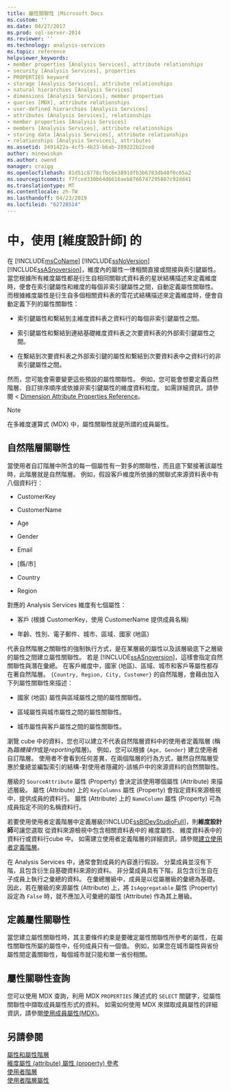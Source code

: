 ```yaml
---
title: 屬性關聯性 |Microsoft Docs
ms.custom: ''
ms.date: 04/27/2017
ms.prod: sql-server-2014
ms.reviewer: ''
ms.technology: analysis-services
ms.topic: reference
helpviewer_keywords:
- member properties [Analysis Services], attribute relationships
- security [Analysis Services], properties
- PROPERTIES keyword
- storage [Analysis Services], attribute relationships
- natural hierarchies [Analysis Services]
- dimensions [Analysis Services], member properties
- queries [MDX], attribute relationships
- user-defined hierarchies [Analysis Services]
- attributes [Analysis Services], relationships
- member properties [Analysis Services]
- members [Analysis Services], attribute relationships
- storing data [Analysis Services], attribute relationships
- relationships [Analysis Services], attributes
ms.assetid: 2491422a-4cf5-4b23-b6ab-289222b22ce8
author: minewiskan
ms.author: owend
manager: craigg
ms.openlocfilehash: 81d51c8778cfbc6e3891dfb3b6783db48f0c65a2
ms.sourcegitcommit: f7fced330b64d6616aeb8766747295807c92dd41
ms.translationtype: MT
ms.contentlocale: zh-TW
ms.lasthandoff: 04/23/2019
ms.locfileid: "62728514"
---
```

# <a name="attribute-relationships"></a>中，使用 [維度設計師] 的
  在  [!INCLUDE[msCoName](../../includes/msconame-md.md)] [!INCLUDE[ssNoVersion](../../includes/ssnoversion-md.md)] [!INCLUDE[ssASnoversion](../../includes/ssasnoversion-md.md)]，維度內的屬性一律相關直接或間接與索引鍵屬性。 當您根據所有維度屬性都是衍生自相同關聯式資料表的星狀結構描述來定義維度時，便會在索引鍵屬性和維度的每個非索引鍵屬性之間，自動定義屬性關聯性。 而根據維度屬性是衍生自多個相關資料表的雪花式結構描述來定義維度時，便會自動定義下列的屬性關聯性：  
  
-   索引鍵屬性和繫結到主維度資料表之資料行的每個非索引鍵屬性之間。  
  
-   索引鍵屬性和繫結到連結基礎維度資料表之次要資料表的外部索引鍵屬性之間。  
  
-   在繫結到次要資料表之外部索引鍵的屬性和繫結到次要資料表中之資料行的非索引鍵屬性之間。  
  
 然而，您可能會需要變更這些預設的屬性關聯性。 例如，您可能會想要定義自然階層、自訂排序順序或依據非索引鍵屬性的維度資料粒度。 如需詳細資訊，請參閱 < [Dimension Attribute Properties Reference](../multidimensional-models/dimension-attribute-properties-reference.md)。  
  
> [!NOTE]  
>  在多維度運算式 (MDX) 中，屬性關聯性就是所謂的成員屬性。  
  
## <a name="natural-hierarchy-relationships"></a>自然階層關聯性  
 當使用者自訂階層中所含的每一個屬性有一對多的關聯性，而且底下緊接著該屬性時，此階層就是自然階層。 例如，假設客戶維度所依據的關聯式來源資料表中有八個資料行：  
  
-   CustomerKey  
  
-   CustomerName  
  
-   Age  
  
-   Gender  
  
-   Email  
  
-   [縣/市]  
  
-   Country  
  
-   Region  
  
 對應的 Analysis Services 維度有七個屬性：  
  
-   客戶 (根據 CustomerKey，使用 CustomerName 提供成員名稱)  
  
-   年齡、性別、電子郵件、城市、區域、國家 (地區)  
  
 代表自然階層之關聯性的強制執行方式，是在某層級的屬性以及該層級底下之層級的屬性之間建立屬性關聯性。 若是 [!INCLUDE[ssASnoversion](../../includes/ssasnoversion-md.md)]，這樣會指定自然關聯性與潛在彙總。 在客戶維度中，國家 (地區)、區域、城市和客戶等屬性都存在著自然階層。 `{Country, Region, City, Customer}` 的自然階層，會藉由加入下列屬性關聯性來描述：  
  
-   國家 (地區) 屬性與區域屬性之間的屬性關聯性。  
  
-   區域屬性與城市屬性之間的屬性關聯性。  
  
-   城市屬性與客戶屬性之間的屬性關聯性。  
  
 瀏覽 cube 中的資料，您也可以建立不代表自然階層資料中的使用者定義階層 (稱為*臨機操作*或是*reporting*階層)。 例如，您可以根據 `{Age, Gender}` 建立使用者自訂階層。 使用者不會看到任何差異，在兩個階層的行為方式，雖然自然階層受惠於彙總並編製索引的結構-對使用者隱藏的-該帳戶中的來源資料的自然關聯性。  
  
 層級的 `SourceAttribute` 屬性 (Property) 會決定該使用哪個屬性 (Attribute) 來描述層級。 屬性 (Attribute) 上的 `KeyColumns` 屬性 (Property) 會指定資料來源檢視中，提供成員的資料行。 屬性 (Attribute) 上的 `NameColumn` 屬性 (Property) 可為成員指定不同的名稱資料行。  
  
 若要使用使用者定義階層中定義層級[!INCLUDE[ssBIDevStudioFull](../../includes/ssbidevstudiofull-md.md)]，則**維度設計師**可讓您選取 從資料來源檢視中包含相關資料表中的 維度屬性、 維度資料表中的資料行或資料行cube 中。 如需建立使用者定義階層的詳細資訊，請參閱[建立使用者定義階層](../multidimensional-models/user-defined-hierarchies-create.md)。  
  
 在 Analysis Services 中，通常會對成員的內容進行假設。 分葉成員並沒有下階，且包含衍生自基礎資料來源的資料。 非分葉成員具有下階，且包含衍生自在子成員上執行之彙總的資料。 在彙總層級中，成員是以從屬層級的彙總為基礎。 因此，若在層級的來源屬性 (Attribute) 上，將 `IsAggregatable` 屬性 (Property) 設定為 `False` 時，就不應加入可彙總的屬性 (Attribute) 作為其上層級。  
  
## <a name="defining-an-attribute-relationship"></a>定義屬性關聯性  
 當您建立屬性關聯性時，其主要條件約束是要確定屬性關聯性所參考的屬性，在屬性關聯性所屬的屬性中，任何成員只有一個值。 例如，如果您在城市屬性與省份屬性間定義關聯性，每個城市就只能和單一省份相關。  
  
## <a name="attribute-relationship-queries"></a>屬性關聯性查詢  
 您可以使用 MDX 查詢，利用 MDX `PROPERTIES` 陳述式的 `SELECT` 關鍵字，從屬性關聯性中擷取成員屬性形式的資料。 如需如何使用 MDX 來擷取成員屬性的詳細資訊，請參閱[使用成員屬性&#40;MDX&#41;](../multidimensional-models/mdx/mdx-member-properties.md)。  
  
## <a name="see-also"></a>另請參閱  
 [屬性和屬性階層](attributes-and-attribute-hierarchies.md)   
 [維度屬性 (attribute) 屬性 (property) 參考](../multidimensional-models/dimension-attribute-properties-reference.md)   
 [使用者階層](user-hierarchies.md)   
 [使用者階層屬性](user-hierarchies-properties.md)  
  
  

